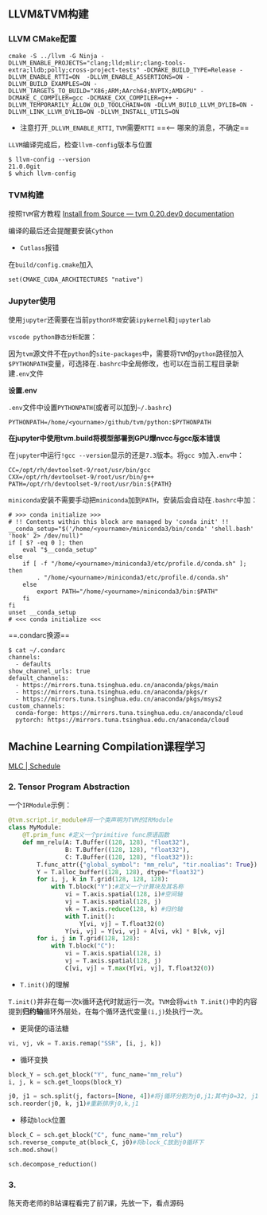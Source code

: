 ## LLVM&TVM构建

### LLVM CMake配置

```shell
cmake -S ../llvm -G Ninja -DLLVM_ENABLE_PROJECTS="clang;lld;mlir;clang-tools-extra;lldb;polly;cross-project-tests" -DCMAKE_BUILD_TYPE=Release -DLLVM_ENABLE_RTTI=ON  -DLLVM_ENABLE_ASSERTIONS=ON -DLLVM_BUILD_EXAMPLES=ON -DLLVM_TARGETS_TO_BUILD="X86;ARM;AArch64;NVPTX;AMDGPU" -DCMAKE_C_COMPILER=gcc -DCMAKE_CXX_COMPILER=g++ -DLLVM_TEMPORARILY_ALLOW_OLD_TOOLCHAIN=ON -DLLVM_BUILD_LLVM_DYLIB=ON -DLLVM_LINK_LLVM_DYLIB=ON -DLLVM_INSTALL_UTILS=ON
```

* 注意打开`_DLLVM_ENABLE_RTTI`, `TVM`需要`RTTI`    ==<-- 哪来的消息，不确定==

`LLVM`编译完成后，检查`llvm-config`版本与位置

```shell
$ llvm-config --version
21.0.0git
$ which llvm-config

```

### TVM构建

按照`TVM`官方教程 [Install from Source — tvm 0.20.dev0 documentation](https://tvm.apache.org/docs/install/from_source.html)

编译的最后还会提醒要安装`Cython`

* `Cutlass`报错

在`build/config.cmake`加入

```
set(CMAKE_CUDA_ARCHITECTURES "native")
```

### Jupyter使用

使用`jupyter`还需要在当前`python环境`安装`ipykernel`和`jupyterlab`

`vscode python静态分析配置`：

因为`tvm`源文件不在`python`的`site-packages`中，需要将`TVM`的`python`路径加入`$PYTHONPATH`变量，可选择在`.bashrc`中全局修改，也可以在当前工程目录新建`.env`文件

**设置.env**

`.env`文件中设置`PYTHONPATH`(或者可以加到`~/.bashrc`)

```.env
PYTHONPATH=/home/<yourname>/github/tvm/python:$PYTHONPATH
```



**在jupyter中使用tvm.build将模型部署到GPU爆nvcc与gcc版本错误**

在`jupyter`中运行`!gcc --version`显示的还是`7.3`版本。将`gcc 9`加入`.env`中：

```.env
CC=/opt/rh/devtoolset-9/root/usr/bin/gcc
CXX=/opt/rh/devtoolset-9/root/usr/bin/g++
PATH=/opt/rh/devtoolset-9/root/usr/bin:${PATH}
```



`miniconda`安装不需要手动把`miniconda`加到`PATH`，安装后会自动在`.bashrc`中加：

```shell
# >>> conda initialize >>>
# !! Contents within this block are managed by 'conda init' !!
__conda_setup="$('/home/<yourname>/miniconda3/bin/conda' 'shell.bash' 'hook' 2> /dev/null)"
if [ $? -eq 0 ]; then
    eval "$__conda_setup"
else
    if [ -f "/home/<yourname>/miniconda3/etc/profile.d/conda.sh" ]; then
        . "/home/<yourname>/miniconda3/etc/profile.d/conda.sh"
    else
        export PATH="/home/<yourname>/miniconda3/bin:$PATH"
    fi
fi
unset __conda_setup
# <<< conda initialize <<<
```

==.condarc换源==

```shell
$ cat ~/.condarc                                                                                                              
channels:                                                                                                                                                    
  - defaults                                                                                                                                                 
show_channel_urls: true                                                                                                                                      
default_channels:                                                                                                                                            
  - https://mirrors.tuna.tsinghua.edu.cn/anaconda/pkgs/main                                                                                                  
  - https://mirrors.tuna.tsinghua.edu.cn/anaconda/pkgs/r                                                                                                     
  - https://mirrors.tuna.tsinghua.edu.cn/anaconda/pkgs/msys2                                                                                                 
custom_channels:                                                                                                                                             
  conda-forge: https://mirrors.tuna.tsinghua.edu.cn/anaconda/cloud                                                                                           
  pytorch: https://mirrors.tuna.tsinghua.edu.cn/anaconda/cloud  
```



## Machine Learning Compilation课程学习

[MLC | Schedule](https://mlc.ai/summer22/schedule)



### 2. Tensor Program Abstraction

一个`IRModule`示例：

```python
@tvm.script.ir_module#将一个类声明为TVM的IRModule
class MyModule:
    @T.prim_func #定义一个primitive func原语函数
    def mm_relu(A: T.Buffer((128, 128), "float32"),
                B: T.Buffer((128, 128), "float32"),
                C: T.Buffer((128, 128), "float32")):
        T.func_attr({"global_symbol": "mm_relu", "tir.noalias": True})
        Y = T.alloc_buffer((128, 128), dtype="float32")
        for i, j, k in T.grid(128, 128, 128):
            with T.block("Y"):#定义一个计算块及其名称
                vi = T.axis.spatial(128, i)#空间轴
                vj = T.axis.spatial(128, j)
                vk = T.axis.reduce(128, k) #归约轴
                with T.init():
                    Y[vi, vj] = T.float32(0)
                Y[vi, vj] = Y[vi, vj] + A[vi, vk] * B[vk, vj]
        for i, j in T.grid(128, 128):
            with T.block("C"):
                vi = T.axis.spatial(128, i)
                vj = T.axis.spatial(128, j)
                C[vi, vj] = T.max(Y[vi, vj], T.float32(0))
```

* `T.init()`的理解

`T.init()`并非在每一次`k`循环迭代时就运行一次。`TVM`会将`with T.init()`中的内容提到**归约轴**循环外层处，在每个循环迭代变量`(i,j)`处执行一次。

* 更简便的语法糖

```python
vi, vj, vk = T.axis.remap("SSR", [i, j, k])
```

* 循环变换

```python
block_Y = sch.get_block("Y", func_name="mm_relu")
i, j, k = sch.get_loops(block_Y)

j0, j1 = sch.split(j, factors=[None, 4])#将j循环分割为j0,j1;其中j0=32, j1=4
sch.reorder(j0, k, j1)#重新排序j0,k,j1
```

* 移动`block`位置

```python
block_C = sch.get_block("C", func_name="mm_relu")
sch.reverse_compute_at(block_C, j0)#将block_C放到j0循环下
sch.mod.show()

sch.decompose_reduction()
```



### 3. 

陈天奇老师的B站课程看完了前7课，先放一下，看点源码



